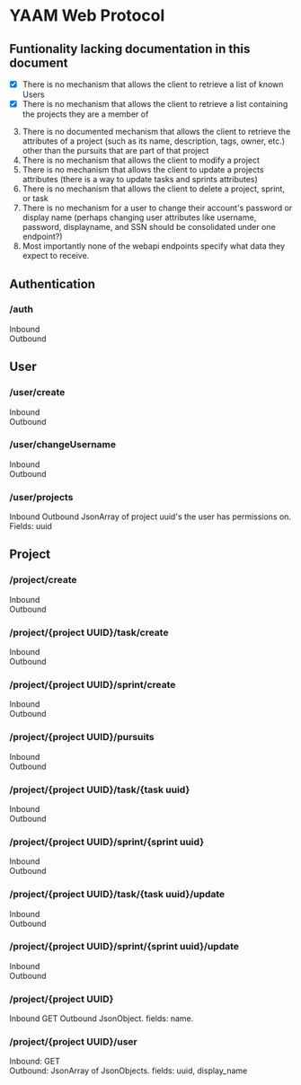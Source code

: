 # YAAM Web Protocol

## Funtionality lacking documentation in this document
-[x]  There is no mechanism that allows the client to retrieve a list of known Users
-[x] There is no mechanism that allows the client to retrieve a list containing the projects they are a member of
3. There is no documented mechanism that allows the client to retrieve the attributes of a project (such as its name, description, tags, owner, etc.) other than the pursuits that are part of that project
4. There is no mechanism that allows the client to modify a project
5. There is no mechanism that allows the client to update a projects attributes (there is a way to update tasks and sprints attributes)
6. There is no mechanism that allows the client to delete a project, sprint, or task
7. There is no mechanism for a user to change their account's password or display name (perhaps changing user attributes like username, password, displayname, and SSN should be consolidated under one endpoint?)
8. Most importantly none of the webapi endpoints specify what data they expect to receive.

## Authentication
### /auth
Inbound  
Outbound  

## User
### /user/create
Inbound  
Outbound  
### /user/changeUsername
Inbound  
Outbound  

### /user/projects
Inbound
Outbound JsonArray of project uuid's the user has permissions on. Fields: uuid

## Project
### /project/create
Inbound  
Outbound  
### /project/{project UUID}/task/create
Inbound  
Outbound  
### /project/{project UUID}/sprint/create
Inbound  
Outbound  


### /project/{project UUID}/pursuits
Inbound   
Outbound  

### /project/{project UUID}/task/{task uuid}  
Inbound  
Outbound  
### /project/{project UUID}/sprint/{sprint uuid}
Inbound  
Outbound  

### /project/{project UUID}/task/{task uuid}/update
Inbound  
Outbound  
### /project/{project UUID}/sprint/{sprint uuid}/update
Inbound  
Outbound  

### /project/{project UUID}
Inbound GET
Outbound JsonObject. fields: name.

### /project/{project UUID}/user
Inbound: GET  
Outbound: JsonArray of JsonObjects. fields: uuid, display_name
